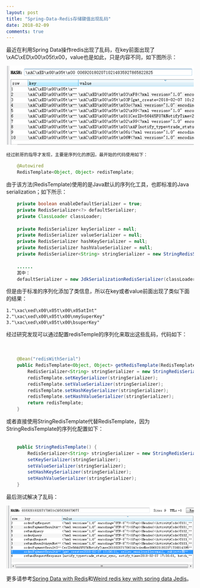 ```yaml
---
layout: post
title: "Spring-Data-Redis存储键值出现乱码"
date: 2018-02-09
comments: true
---  
```


   最近在利用Spring Data操作redis出现了乱码，在key前面出现了\xAC\xED\x00\x05t\x00，value也是如此，只是内容不同，如下图所示：

![乱码](/img/post/20180208_1.png)

	经过航哥的指导才发现，主要是序列化的原因，最开始的代码使用如下：
	
```java
	@Autowired
	RedisTemplate<Object, Object> redisTemplate;
```
	
由于该方法(RedisTemplate)使用的是Java默认的序列化工具，也即标准的Java serialization；如下所示：
	

```java
	private boolean enableDefaultSerializer = true;
	private RedisSerializer<?> defaultSerializer;
	private ClassLoader classLoader;

	private RedisSerializer keySerializer = null;
	private RedisSerializer valueSerializer = null;
	private RedisSerializer hashKeySerializer = null;
	private RedisSerializer hashValueSerializer = null;
	private RedisSerializer<String> stringSerializer = new StringRedisSerializer();
	
	......
	其中：
	defaultSerializer = new JdkSerializationRedisSerializer(classLoader != null ? classLoader : this.getClass().getClassLoader());
```
	
但是由于标准的序列化添加了类信息，所以在key或者value前面出现了类似下面的结果：

~~~
1."\xac\xed\x00\x05t\x00\x05atInt"
2."\xac\xed\x00\x05t\x00\nmySuperKey"
3."\xac\xed\x00\x05t\x00\bsuperKey"
~~~
	
经过研究发现可以通过配置redisTemple的序列化来取出这些乱码，代码如下：
	
```java
	

	@Bean("redisWithSerial")
	public RedisTemplate<Object, Object> getRedisTemplate(RedisTemplate<Object, Object> redisTemplate) {
	    RedisSerializer<String> stringSerializer = new StringRedisSerializer();
	    redisTemplate.setKeySerializer(stringSerializer);
	    redisTemplate.setValueSerializer(stringSerializer);
	    redisTemplate.setHashKeySerializer(stringSerializer);
	    redisTemplate.setHashValueSerializer(stringSerializer);
	    return redisTemplate;
	}

```

或者直接使用StringRedisTemplate代替RedisTemplate，因为StringRedisTemplate的序列化配置如下：

	
```java

	public StringRedisTemplate() {
		RedisSerializer<String> stringSerializer = new StringRedisSerializer();
		setKeySerializer(stringSerializer);
		setValueSerializer(stringSerializer);
		setHashKeySerializer(stringSerializer);
		setHashValueSerializer(stringSerializer);
	}
```
	
最后测试解决了乱码：
	
![乱码](/img/post/20180208_2.png)
	
更多请参考[Spring Data with Redis](https://dzone.com/articles/spring-data-redis)和[Weird redis key with spring data Jedis](https://stackoverflow.com/questions/13215024/weird-redis-key-with-spring-data-jedis)。
	
	
	
